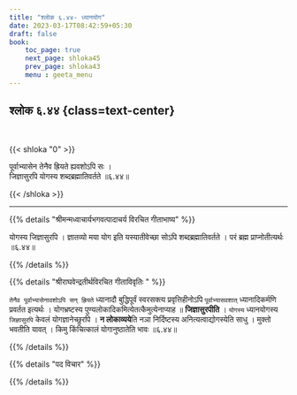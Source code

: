 ```yaml
---
title: "श्लोक ६.४४- ध्यानयोग"
date: 2023-03-17T08:42:59+05:30
draft: false
book:
    toc_page: true
    next_page: shloka45
    prev_page: shloka43
    menu : geeta_menu
---
```




## श्लोक ६.४४ {class=text-center}

<br/>

{{< shloka  "0"  >}}

पूर्वाभ्यासेन तेनैव ह्रियते ह्यवशोऽपि सः ।  
जिज्ञासुरपि योगस्य शब्दब्रह्मातिवर्तते ॥६.४४॥

{{< /shloka >}}

---


{{% details "श्रीमन्मध्वाचार्यभगवत्पादाचर्य विरचित  गीताभाष्य" %}}

योगस्य जिज्ञासुरपि । ज्ञातव्यो मया योग इति यस्यातीवेच्छा सोऽपि 
शब्दब्रह्मातिवर्तते । परं ब्रह्म प्राप्नोतीत्यर्थः ॥६.४४॥

{{% /details %}}



{{% details "श्रीराघवेन्द्रतीर्थविरचित गीताविवृतिः " %}}

`तेनैव पूर्वाभ्यासेनावशोऽपि सन्‌ ह्रियते` ध्यानादौ बुद्धिपूर्वं स्वरसक्त्य 
प्रवृत्तिहीनोऽपि `पूर्वाभ्यासवशात्‌` ध्यानादिकर्मणि प्रवर्तत इत्यर्थः । योगभ्रष्टस्य
पुण्यलोकादिकमित्येतत्कैमुत्येनाप्याह ॥ **जिज्ञासुरपीति** । `योगस्य` ध्यानयोगस्य
`जिज्ञासुरपि` केवलं योगज्ञानेच्छुरपि । **न लोकाव्यये**ति नञा निर्दिष्टस्य
अनित्यत्वाद्योगस्येति साधु । मुक्तो भवतीति यावत्‌ । किमु किंचित्कालं
योगानुष्ठातेति भावः ॥६.४४॥

{{% /details %}}



{{% details "पद विचार" %}}


{{% /details %}}
